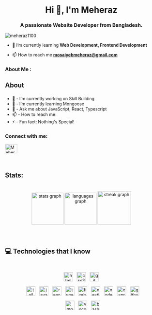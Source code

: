 <h1 align="center">Hi 👋, I'm Meheraz</h1>
<h3 align="center">A passionate Website Developer from Bangladesh.</h3>

<p align="left"> <img src="https://komarev.com/ghpvc/?username=meheraz1100&label=Profile%20views&color=0e75b6&style=flat" alt="meheraz1100" /> </p>

- 🌱 I’m currently learning **Web Development, Frontend Development**

- 📫 How to reach me **<mosaiyebmeheraz@gmail.com>**

<h3 align="left">About Me : </h3>
<h2 align="left">About</h2>

###

  <ul>
    <li>🔭 - I’m currently working on Skill Building</li>
    <li>🌱 - I’m currently learning Mongoose</li>
    <li>💬 - Ask me about JavaScript, React, Typescript</li>
    <li>📫 - How to reach me: <mosaiyebmeheraz@gmail.com></li>
    <li>⚡ - Fun fact: Nothing's Special!</li>
  </ul>

###

<h3 align="left">Connect with me:</h3>
<p align="left">
<a href="https://web.facebook.com/profile.php?id=100076374422814" target="blank"><img align="center" src="https://raw.githubusercontent.com/rahuldkjain/github-profile-readme-generator/master/src/images/icons/Social/facebook.svg" alt="Meheraz" height="30" width="40" /></a>
</p>

<br>


###

<h2 align="left">Stats:</h2>

###

<br clear="both">

<div align="center">
  <img src="https://github-readme-stats.vercel.app/api?username=meheraz1100&hide_title=true&hide_rank=false&show_icons=false&include_all_commits=true&count_private=true&disable_animations=false&theme=dark&locale=en&hide_border=true&order=1&custom_title=My%20Github%20Status" height="105" alt="stats graph"  />
  <img src="https://github-readme-stats.vercel.app/api/top-langs?username=meheraz1100&locale=en&hide_title=false&layout=compact&card_width=320&langs_count=6&theme=dark&hide_border=true&order=2" height="105" alt="languages graph"  />
  <img src="https://streak-stats.demolab.com?user=meheraz1100&locale=en&mode=weekly&theme=dark&hide_border=true&border_radius=10&order=3" height="110" alt="streak graph"  />
</div>

###

</a>

<br>

## :computer: Technologies that I know

<br>
<p align="center">
<img src="https://skillicons.dev/icons?i=html" height="30" alt="html5 logo"  />
  <img width="5" />
  <img src="https://skillicons.dev/icons?i=css" height="30" alt="css3 logo"  />
  <img width="5" />
  <img src="https://skillicons.dev/icons?i=git" height="30" alt="git logo"  />
  
</p>
<p align="center">
<img width="5" />
  <img src="https://skillicons.dev/icons?i=tailwind" height="30" alt="tailwindcss logo"  />
  <img width="5" />
  <img src="https://skillicons.dev/icons?i=js" height="30" alt="javascript logo"  />
  <img width="5" />
  <img src="https://skillicons.dev/icons?i=react" height="30" alt="react logo"  />
  <img width="5" />
  <img src="https://skillicons.dev/icons?i=ts" height="30" alt="typescript logo"  />
  <img width="5" />
  <img src="https://skillicons.dev/icons?i=firebase" height="30" alt="firebase logo"  />
  <img width="5" />
  <img src="https://skillicons.dev/icons?i=nextjs" height="30" alt="nextjs logo"  />
  <img width="5" />
  <img src="https://skillicons.dev/icons?i=nodejs" height="30" alt="nodejs logo"  />
  <img width="5" />
  <img src="https://skillicons.dev/icons?i=express" height="30" alt="express logo"  />
  <img width="5" />
  <img src="https://skillicons.dev/icons?i=github" height="30" alt="github logo"  />
</p>
<p align="center">
<img width="5" />
  <img src="https://skillicons.dev/icons?i=mongodb" height="30" alt="mongodb logo"  />
  <img width="5" />
  <img src="https://skillicons.dev/icons?i=vscode" height="30" alt="vscode logo"  />
  <img width="5" />
  <img src="https://skillicons.dev/icons?i=bash" height="30" alt="bash logo"  />
</p><br/>
